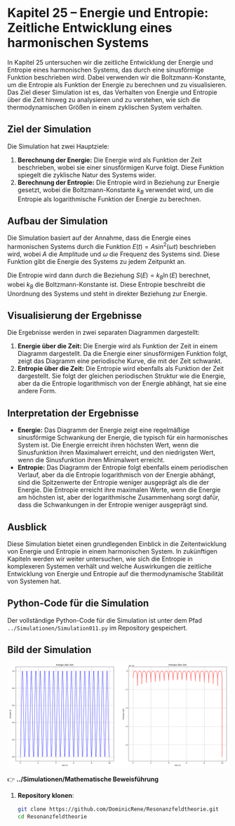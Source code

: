 # Kapitel 25 – Energie und Entropie: Zeitliche Entwicklung eines harmonischen Systems

In Kapitel 25 untersuchen wir die zeitliche Entwicklung der Energie und Entropie eines harmonischen Systems, das durch eine sinusförmige Funktion beschrieben wird. Dabei verwenden wir die Boltzmann-Konstante, um die Entropie als Funktion der Energie zu berechnen und zu visualisieren. Das Ziel dieser Simulation ist es, das Verhalten von Energie und Entropie über die Zeit hinweg zu analysieren und zu verstehen, wie sich die thermodynamischen Größen in einem zyklischen System verhalten.

## Ziel der Simulation

Die Simulation hat zwei Hauptziele:

1. **Berechnung der Energie:** Die Energie wird als Funktion der Zeit beschrieben, wobei sie einer sinusförmigen Kurve folgt. Diese Funktion spiegelt die zyklische Natur des Systems wider.
2. **Berechnung der Entropie:** Die Entropie wird in Beziehung zur Energie gesetzt, wobei die Boltzmann-Konstante $k_B$ verwendet wird, um die Entropie als logarithmische Funktion der Energie zu berechnen.

## Aufbau der Simulation

Die Simulation basiert auf der Annahme, dass die Energie eines harmonischen Systems durch die Funktion $E(t) = A \sin^2(\omega t)$ beschrieben wird, wobei $A$ die Amplitude und $\omega$ die Frequenz des Systems sind. Diese Funktion gibt die Energie des Systems zu jedem Zeitpunkt an.

Die Entropie wird dann durch die Beziehung $S(E) = k_B \ln(E)$ berechnet, wobei $k_B$ die Boltzmann-Konstante ist. Diese Entropie beschreibt die Unordnung des Systems und steht in direkter Beziehung zur Energie.

## Visualisierung der Ergebnisse

Die Ergebnisse werden in zwei separaten Diagrammen dargestellt:

1. **Energie über die Zeit:** Die Energie wird als Funktion der Zeit in einem Diagramm dargestellt. Da die Energie einer sinusförmigen Funktion folgt, zeigt das Diagramm eine periodische Kurve, die mit der Zeit schwankt.
2. **Entropie über die Zeit:** Die Entropie wird ebenfalls als Funktion der Zeit dargestellt. Sie folgt der gleichen periodischen Struktur wie die Energie, aber da die Entropie logarithmisch von der Energie abhängt, hat sie eine andere Form.

## Interpretation der Ergebnisse

- **Energie:** Das Diagramm der Energie zeigt eine regelmäßige sinusförmige Schwankung der Energie, die typisch für ein harmonisches System ist. Die Energie erreicht ihren höchsten Wert, wenn die Sinusfunktion ihren Maximalwert erreicht, und den niedrigsten Wert, wenn die Sinusfunktion ihren Minimalwert erreicht.
- **Entropie:** Das Diagramm der Entropie folgt ebenfalls einem periodischen Verlauf, aber da die Entropie logarithmisch von der Energie abhängt, sind die Spitzenwerte der Entropie weniger ausgeprägt als die der Energie. Die Entropie erreicht ihre maximalen Werte, wenn die Energie am höchsten ist, aber der logarithmische Zusammenhang sorgt dafür, dass die Schwankungen in der Entropie weniger ausgeprägt sind.

## Ausblick

Diese Simulation bietet einen grundlegenden Einblick in die Zeitentwicklung von Energie und Entropie in einem harmonischen System. In zukünftigen Kapiteln werden wir weiter untersuchen, wie sich die Entropie in komplexeren Systemen verhält und welche Auswirkungen die zeitliche Entwicklung von Energie und Entropie auf die thermodynamische Stabilität von Systemen hat.

## Python-Code für die Simulation

Der vollständige Python-Code für die Simulation ist unter dem Pfad `../Simulationen/Simulation011.py` im Repository gespeichert.

## Bild der Simulation

![Simulation 011](Bilder/Simulation011.png)

👉 **../Simulationen/Mathematische Beweisführung**

1. **Repository klonen**:  
   ```bash
   git clone https://github.com/DominicRene/Resonanzfeldtheorie.git
   cd Resonanzfeldtheorie